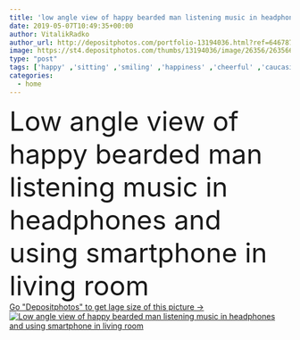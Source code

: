 ```yaml
---
title: 'low angle view of happy bearded man listening music in headphones and using smartphone in living room '
date: 2019-05-07T10:49:35+00:00
author: VitalikRadko
author_url: http://depositphotos.com/portfolio-13194036.html?ref=64678756
image: https://st4.depositphotos.com/thumbs/13194036/image/26356/263566494/api_thumb_450.jpg?forcejpeg=true
type: "post"
tags: ['happy' ,'sitting' ,'smiling' ,'happiness' ,'cheerful' ,'caucasian' ,'smile' ,'man' ,'connection' ,'emotion' ,'home' ,'communication' ,'wireless' ,'emotional' ,'indoors' ,'using' ,'headphones' ,'Jeans' ,'casual' ,'handsome' ,'denim' ,'positive' ,'gadget' ,'sofa' ,'smartphone' ,'bearded' ,'one person' ,'young adult' ,'Living Room' ,'low angle view' ,'listening music' ,'digital device' ]
categories: 
  - home
---
```

<div aling="center">
            <font size="60"> Low angle view of happy bearded man listening music in headphones and using smartphone in living room</font>   
</div>
<div>
    <a href='https://depositphotos.com/263566494/stock-photo-low-angle-view-happy-bearded.html?ref=64678756' target=_blank > Go "Depositphotos" to get lage size of this picture ->
        <img href='https://depositphotos.com/263566494/stock-photo-low-angle-view-happy-bearded.html?ref=64678756' src='https://st4.depositphotos.com/13194036/26356/i/950/depositphotos_263566494-stock-photo-low-angle-view-happy-bearded.jpg?forcejpeg=true' alt='Low angle view of happy bearded man listening music in headphones and using smartphone in living room' >
    </a>
</div>
